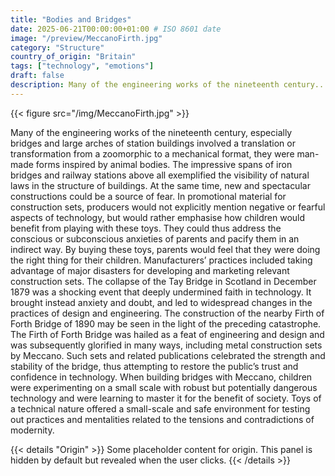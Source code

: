 ```yaml
---
title: "Bodies and Bridges"
date: 2025-06-21T00:00:00+01:00 # ISO 8601 date
image: "/preview/MeccanoFirth.jpg"
category: "Structure"
country_of_origin: "Britain"
tags: ["technology", "emotions"]
draft: false
description: Many of the engineering works of the nineteenth century...
---
```


{{< figure src="/img/MeccanoFirth.jpg" >}}

Many of the engineering works of the nineteenth century, especially bridges and large arches of station buildings involved a translation or transformation from a zoomorphic to a mechanical format, they were man-made forms inspired by animal bodies. The impressive spans of iron bridges and railway stations above all exemplified the visibility of natural laws in the structure of buildings. At the same time, new and spectacular constructions could be a source of fear. In promotional material for construction sets, producers would not explicitly mention negative or fearful aspects of technology, but would rather emphasise how children would benefit from playing with these toys. They could thus address the conscious or subconscious anxieties of parents and pacify them in an indirect way. By buying these toys, parents would feel that they were doing the right thing for their children. Manufacturers’ practices included taking advantage of major disasters for developing and marketing relevant construction sets. The collapse of the Tay Bridge in Scotland in December 1879 was a shocking event that deeply undermined faith in technology. It brought instead anxiety and doubt, and led to widespread changes in the practices of design and engineering. The construction of the nearby Firth of Forth Bridge of 1890 may be seen in the light of the preceding catastrophe. The Firth of Forth Bridge was hailed as a feat of engineering and design and was subsequently glorified in many ways, including metal construction sets by Meccano. Such sets and related publications celebrated the strength and stability of the bridge, thus attempting to restore the public’s trust and confidence in technology. When building bridges with Meccano, children were experimenting on a small scale with robust but potentially dangerous technology and were learning to master it for the benefit of society. Toys of a technical nature offered a small-scale and safe environment for testing out practices and mentalities related to the tensions and contradictions of modernity.


{{< details "Origin" >}}
Some placeholder content for origin. This panel is hidden by default but revealed when the user clicks.
{{< /details >}}

